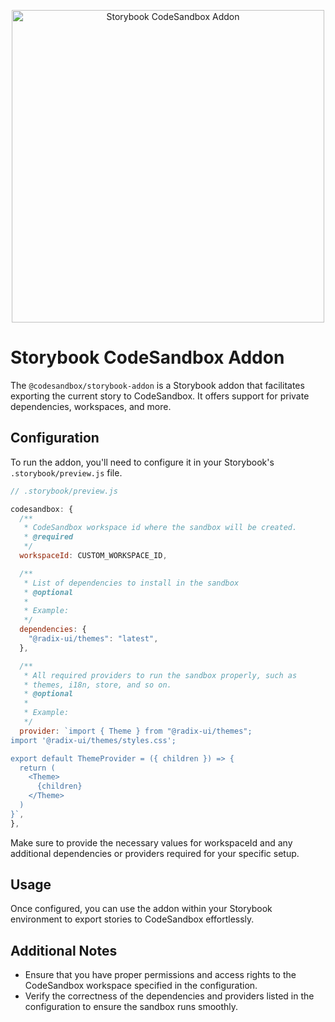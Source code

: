 <p align="center">
<img alt="Storybook CodeSandbox Addon" src="https://github.com/codesandbox/sandpack/assets/4838076/464ec018-48e5-410b-aaca-c050a3a02743" width="500" />
</p>

# Storybook CodeSandbox Addon

The `@codesandbox/storybook-addon` is a Storybook addon that facilitates exporting the current story to CodeSandbox. It offers support for private dependencies, workspaces, and more.

## Configuration

To run the addon, you'll need to configure it in your Storybook's `.storybook/preview.js` file.

```js
// .storybook/preview.js

codesandbox: {
  /**
   * CodeSandbox workspace id where the sandbox will be created.
   * @required
   */
  workspaceId: CUSTOM_WORKSPACE_ID,

  /**
   * List of dependencies to install in the sandbox
   * @optional
   * 
   * Example:
   */
  dependencies: {
    "@radix-ui/themes": "latest",
  },

  /**
   * All required providers to run the sandbox properly, such as
   * themes, i18n, store, and so on.
   * @optional
   * 
   * Example:
   */
  provider: `import { Theme } from "@radix-ui/themes";
import '@radix-ui/themes/styles.css';

export default ThemeProvider = ({ children }) => {
  return (
    <Theme>
      {children}
    </Theme>
  ) 
}`,
},
```

Make sure to provide the necessary values for workspaceId and any additional dependencies or providers required for your specific setup.

## Usage
Once configured, you can use the addon within your Storybook environment to export stories to CodeSandbox effortlessly.

## Additional Notes
- Ensure that you have proper permissions and access rights to the CodeSandbox workspace specified in the configuration.
- Verify the correctness of the dependencies and providers listed in the configuration to ensure the sandbox runs smoothly.